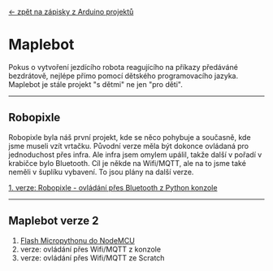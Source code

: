 [← zpět na zápisky z Arduino projektů](../index.md)

# Maplebot
Pokus o vytvoření jezdícího robota reagujícího na příkazy předáváné bezdrátově, nejlépe přímo pomocí dětského programovacího jazyka. Maplebot je stále projekt "s dětmi" ne jen "pro děti".

---
## Robopixle
Robopixle byla náš první projekt, kde se něco pohybuje a současně, kde jsme museli vzít vrtačku. Původní verze měla být dokonce ovládaná pro jednoduchost přes infra. Ale infra jsem omylem upálil, takže další v pořadí v krabičce bylo Bluetooth. Cíl je někde na Wifi/MQTT, ale na to jsme také neměli v šuplíku vybavení. To jsou plány na další verze.


[1. verze: Robopixle - ovládání přes Bluetooth z Python konzole](robopixle_bt/robopixle_bt.md)


---

## Maplebot verze 2
1. [Flash Micropythonu do NodeMCU](nodemcu_flash_micropython/nodemcu_flash.md)
1. verze: ovládání přes Wifi/MQTT z konzole
1. verze: ovládání přes Wifi/MQTT ze Scratch

